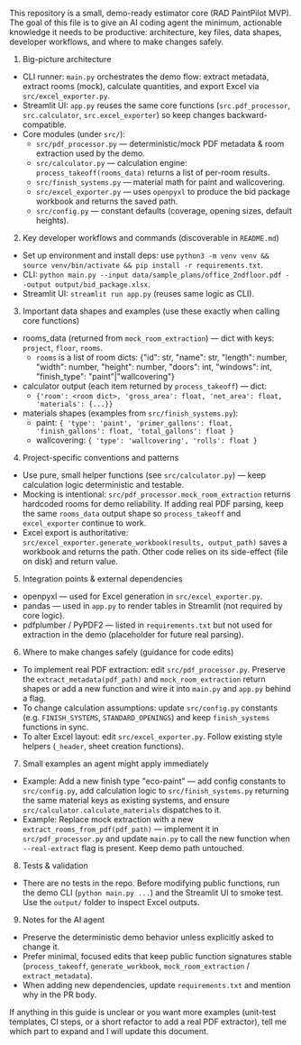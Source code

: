 This repository is a small, demo-ready estimator core (RAD PaintPilot MVP).
The goal of this file is to give an AI coding agent the minimum, actionable knowledge
it needs to be productive: architecture, key files, data shapes, developer workflows,
and where to make changes safely.

1) Big-picture architecture
- CLI runner: `main.py` orchestrates the demo flow: extract metadata, extract rooms (mock), calculate quantities, and export Excel via `src/excel_exporter.py`.
- Streamlit UI: `app.py` reuses the same core functions (`src.pdf_processor`, `src.calculator`, `src.excel_exporter`) so keep changes backward-compatible.
- Core modules (under `src/`):
  - `src/pdf_processor.py` — deterministic/mock PDF metadata & room extraction used by the demo.
  - `src/calculator.py` — calculation engine: `process_takeoff(rooms_data)` returns a list of per-room results.
  - `src/finish_systems.py` — material math for paint and wallcovering.
  - `src/excel_exporter.py` — uses `openpyxl` to produce the bid package workbook and returns the saved path.
  - `src/config.py` — constant defaults (coverage, opening sizes, default heights).

2) Key developer workflows and commands (discoverable in `README.md`)
- Set up environment and install deps: use `python3 -m venv venv && source venv/bin/activate && pip install -r requirements.txt`.
- CLI: `python main.py --input data/sample_plans/office_2ndfloor.pdf --output output/bid_package.xlsx`.
- Streamlit UI: `streamlit run app.py` (reuses same logic as CLI).

3) Important data shapes and examples (use these exactly when calling core functions)
- rooms_data (returned from `mock_room_extraction`) — dict with keys: `project`, `floor`, `rooms`.
  - `rooms` is a list of room dicts: {"id": str, "name": str, "length": number, "width": number, "height": number, "doors": int, "windows": int, "finish_type": "paint"|"wallcovering"}
- calculator output (each item returned by `process_takeoff`) — dict:
  - `{'room': <room dict>, 'gross_area': float, 'net_area': float, 'materials': {...}}`
- materials shapes (examples from `src/finish_systems.py`):
  - paint: `{ 'type': 'paint', 'primer_gallons': float, 'finish_gallons': float, 'total_gallons': float }`
  - wallcovering: `{ 'type': 'wallcovering', 'rolls': float }`

4) Project-specific conventions and patterns
- Use pure, small helper functions (see `src/calculator.py`) — keep calculation logic deterministic and testable.
- Mocking is intentional: `src/pdf_processor.mock_room_extraction` returns hardcoded rooms for demo reliability. If adding real PDF parsing, keep the same `rooms_data` output shape so `process_takeoff` and `excel_exporter` continue to work.
- Excel export is authoritative: `src/excel_exporter.generate_workbook(results, output_path)` saves a workbook and returns the path. Other code relies on its side-effect (file on disk) and return value.

5) Integration points & external dependencies
- openpyxl — used for Excel generation in `src/excel_exporter.py`.
- pandas — used in `app.py` to render tables in Streamlit (not required by core logic).
- pdfplumber / PyPDF2 — listed in `requirements.txt` but not used for extraction in the demo (placeholder for future real parsing).

6) Where to make changes safely (guidance for code edits)
- To implement real PDF extraction: edit `src/pdf_processor.py`. Preserve the `extract_metadata(pdf_path)` and `mock_room_extraction` return shapes or add a new function and wire it into `main.py` and `app.py` behind a flag.
- To change calculation assumptions: update `src/config.py` constants (e.g. `FINISH_SYSTEMS`, `STANDARD_OPENINGS`) and keep `finish_systems` functions in sync.
- To alter Excel layout: edit `src/excel_exporter.py`. Follow existing style helpers (`_header`, sheet creation functions).

7) Small examples an agent might apply immediately
- Example: Add a new finish type "eco-paint" — add config constants to `src/config.py`, add calculation logic to `src/finish_systems.py` returning the same material keys as existing systems, and ensure `src/calculator.calculate_materials` dispatches to it.
- Example: Replace mock extraction with a new `extract_rooms_from_pdf(pdf_path)` — implement it in `src/pdf_processor.py` and update `main.py` to call the new function when `--real-extract` flag is present. Keep demo path untouched.

8) Tests & validation
- There are no tests in the repo. Before modifying public functions, run the demo CLI (`python main.py ...`) and the Streamlit UI to smoke test. Use the `output/` folder to inspect Excel outputs.

9) Notes for the AI agent
- Preserve the deterministic demo behavior unless explicitly asked to change it.
- Prefer minimal, focused edits that keep public function signatures stable (`process_takeoff`, `generate_workbook`, `mock_room_extraction` / `extract_metadata`).
- When adding new dependencies, update `requirements.txt` and mention why in the PR body.

If anything in this guide is unclear or you want more examples (unit-test templates, CI steps, or a short refactor to add a real PDF extractor), tell me which part to expand and I will update this document.
